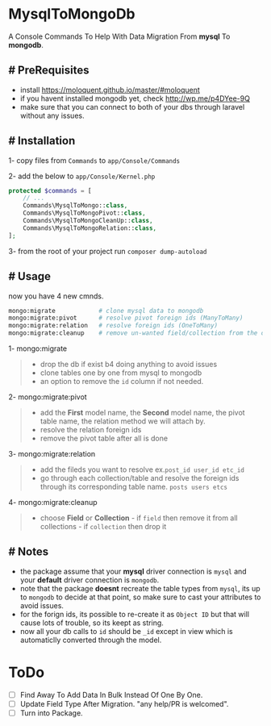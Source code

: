 # MysqlToMongoDb
A Console Commands To Help With Data Migration From **mysql** To **mongodb**.

## # PreRequisites
- install https://moloquent.github.io/master/#moloquent
- if you havent installed mongodb yet, check http://wp.me/p4DYee-9Q
- make sure that you can connect to both of your dbs through laravel without any issues.

## # Installation
1- copy files from `Commands` to `app/Console/Commands`

2- add the below to `app/Console/Kernel.php`

```php
protected $commands = [
    // ...
    Commands\MysqlToMongo::class,
    Commands\MysqlToMongoPivot::class,
    Commands\MysqlToMongoCleanUp::class,
    Commands\MysqlToMongoRelation::class,
];
```

3- from the root of your project run `composer dump-autoload`

## # Usage
now you have 4 new cmnds.

```bash
mongo:migrate            # clone mysql data to mongodb
mongo:migrate:pivot      # resolve pivot foreign ids (ManyToMany)
mongo:migrate:relation   # resolve foreign ids (OneToMany)
mongo:migrate:cleanup    # remove un-wanted field/collection from the db
```

1- mongo:migrate
>  - drop the db if exist b4 doing anything to avoid issues
>  - clone tables one by one from mysql to mongodb
>  - an option to remove the `id` column if not needed.

2- mongo:migrate:pivot
>  - add the **First** model name, the **Second** model name, the pivot table name, the relation method we will attach by.
>  - resolve the relation foreign ids
>  - remove the pivot table after all is done

3- mongo:migrate:relation
>  - add the fileds you want to resolve ex.`post_id user_id etc_id`
>  - go through each collection/table and resolve the foreign ids through its corresponding table name. `posts users etcs`

4- mongo:migrate:cleanup
>  - choose **Field** or **Collection**
    - if `field` then remove it from all collections
    - if `collection` then drop it

## # Notes
- the package assume that your **mysql** driver connection is `mysql` and your **default** driver connection is `mongodb`.
- note that the package **doesnt** recreate the table types from `mysql`, its up to `mongodb` to decide at that point, so make sure to cast your attributes to avoid issues.
- for the forign ids, its possible to re-create it as `Object ID` but that will cause lots of trouble, so its keept as string.
- now all your db calls to `id` should be `_id` except in view which is automaticlly converted through the model.

# ToDo

* [ ] Find Away To Add Data In Bulk Instead Of One By One.
* [ ] Update Field Type After Migration. "any help/PR is welcomed".
* [ ] Turn into Package.

